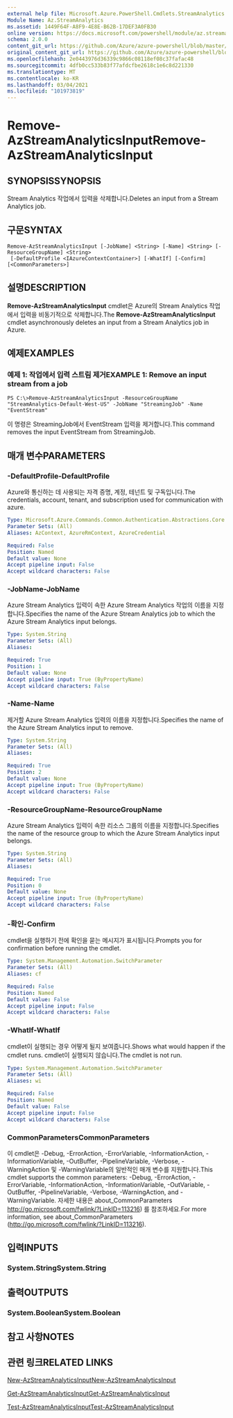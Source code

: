 ```yaml
---
external help file: Microsoft.Azure.PowerShell.Cmdlets.StreamAnalytics.dll-Help.xml
Module Name: Az.StreamAnalytics
ms.assetid: 1449F64F-A8F9-4E8E-B62B-17DEF3A0FB30
online version: https://docs.microsoft.com/powershell/module/az.streamanalytics/remove-azstreamanalyticsinput
schema: 2.0.0
content_git_url: https://github.com/Azure/azure-powershell/blob/master/src/StreamAnalytics/StreamAnalytics/help/Remove-AzStreamAnalyticsInput.md
original_content_git_url: https://github.com/Azure/azure-powershell/blob/master/src/StreamAnalytics/StreamAnalytics/help/Remove-AzStreamAnalyticsInput.md
ms.openlocfilehash: 2e0443976d36339c9866c08118ef08c37fafac48
ms.sourcegitcommit: 4dfb0cc533b83f77afdcfbe2618c1e6c8d221330
ms.translationtype: MT
ms.contentlocale: ko-KR
ms.lasthandoff: 03/04/2021
ms.locfileid: "101973819"
---
```

# <span data-ttu-id="2322d-101">Remove-AzStreamAnalyticsInput</span><span class="sxs-lookup"><span data-stu-id="2322d-101">Remove-AzStreamAnalyticsInput</span></span>

## <span data-ttu-id="2322d-102">SYNOPSIS</span><span class="sxs-lookup"><span data-stu-id="2322d-102">SYNOPSIS</span></span>
<span data-ttu-id="2322d-103">Stream Analytics 작업에서 입력을 삭제합니다.</span><span class="sxs-lookup"><span data-stu-id="2322d-103">Deletes an input from a Stream Analytics job.</span></span>

## <span data-ttu-id="2322d-104">구문</span><span class="sxs-lookup"><span data-stu-id="2322d-104">SYNTAX</span></span>

```
Remove-AzStreamAnalyticsInput [-JobName] <String> [-Name] <String> [-ResourceGroupName] <String>
 [-DefaultProfile <IAzureContextContainer>] [-WhatIf] [-Confirm] [<CommonParameters>]
```

## <span data-ttu-id="2322d-105">설명</span><span class="sxs-lookup"><span data-stu-id="2322d-105">DESCRIPTION</span></span>
<span data-ttu-id="2322d-106">**Remove-AzStreamAnalyticsInput** cmdlet은 Azure의 Stream Analytics 작업에서 입력을 비동기적으로 삭제합니다.</span><span class="sxs-lookup"><span data-stu-id="2322d-106">The **Remove-AzStreamAnalyticsInput** cmdlet asynchronously deletes an input from a Stream Analytics job in Azure.</span></span>

## <span data-ttu-id="2322d-107">예제</span><span class="sxs-lookup"><span data-stu-id="2322d-107">EXAMPLES</span></span>

### <span data-ttu-id="2322d-108">예제 1: 작업에서 입력 스트림 제거</span><span class="sxs-lookup"><span data-stu-id="2322d-108">EXAMPLE 1: Remove an input stream from a job</span></span>
```
PS C:\>Remove-AzStreamAnalyticsInput -ResourceGroupName "StreamAnalytics-Default-West-US" -JobName "StreamingJob" -Name "EventStream"
```

<span data-ttu-id="2322d-109">이 명령은 StreamingJob에서 EventStream 입력을 제거합니다.</span><span class="sxs-lookup"><span data-stu-id="2322d-109">This command removes the input EventStream from StreamingJob.</span></span>

## <span data-ttu-id="2322d-110">매개 변수</span><span class="sxs-lookup"><span data-stu-id="2322d-110">PARAMETERS</span></span>

### <span data-ttu-id="2322d-111">-DefaultProfile</span><span class="sxs-lookup"><span data-stu-id="2322d-111">-DefaultProfile</span></span>
<span data-ttu-id="2322d-112">Azure와 통신하는 데 사용되는 자격 증명, 계정, 테넌트 및 구독입니다.</span><span class="sxs-lookup"><span data-stu-id="2322d-112">The credentials, account, tenant, and subscription used for communication with azure.</span></span>

```yaml
Type: Microsoft.Azure.Commands.Common.Authentication.Abstractions.Core.IAzureContextContainer
Parameter Sets: (All)
Aliases: AzContext, AzureRmContext, AzureCredential

Required: False
Position: Named
Default value: None
Accept pipeline input: False
Accept wildcard characters: False
```

### <span data-ttu-id="2322d-113">-JobName</span><span class="sxs-lookup"><span data-stu-id="2322d-113">-JobName</span></span>
<span data-ttu-id="2322d-114">Azure Stream Analytics 입력이 속한 Azure Stream Analytics 작업의 이름을 지정합니다.</span><span class="sxs-lookup"><span data-stu-id="2322d-114">Specifies the name of the Azure Stream Analytics job to which the Azure Stream Analytics input belongs.</span></span>

```yaml
Type: System.String
Parameter Sets: (All)
Aliases:

Required: True
Position: 1
Default value: None
Accept pipeline input: True (ByPropertyName)
Accept wildcard characters: False
```

### <span data-ttu-id="2322d-115">-Name</span><span class="sxs-lookup"><span data-stu-id="2322d-115">-Name</span></span>
<span data-ttu-id="2322d-116">제거할 Azure Stream Analytics 입력의 이름을 지정합니다.</span><span class="sxs-lookup"><span data-stu-id="2322d-116">Specifies the name of the Azure Stream Analytics input to remove.</span></span>

```yaml
Type: System.String
Parameter Sets: (All)
Aliases:

Required: True
Position: 2
Default value: None
Accept pipeline input: True (ByPropertyName)
Accept wildcard characters: False
```

### <span data-ttu-id="2322d-117">-ResourceGroupName</span><span class="sxs-lookup"><span data-stu-id="2322d-117">-ResourceGroupName</span></span>
<span data-ttu-id="2322d-118">Azure Stream Analytics 입력이 속한 리소스 그룹의 이름을 지정합니다.</span><span class="sxs-lookup"><span data-stu-id="2322d-118">Specifies the name of the resource group to which the Azure Stream Analytics input belongs.</span></span>

```yaml
Type: System.String
Parameter Sets: (All)
Aliases:

Required: True
Position: 0
Default value: None
Accept pipeline input: True (ByPropertyName)
Accept wildcard characters: False
```

### <span data-ttu-id="2322d-119">-확인</span><span class="sxs-lookup"><span data-stu-id="2322d-119">-Confirm</span></span>
<span data-ttu-id="2322d-120">cmdlet을 실행하기 전에 확인을 묻는 메시지가 표시됩니다.</span><span class="sxs-lookup"><span data-stu-id="2322d-120">Prompts you for confirmation before running the cmdlet.</span></span>

```yaml
Type: System.Management.Automation.SwitchParameter
Parameter Sets: (All)
Aliases: cf

Required: False
Position: Named
Default value: False
Accept pipeline input: False
Accept wildcard characters: False
```

### <span data-ttu-id="2322d-121">-WhatIf</span><span class="sxs-lookup"><span data-stu-id="2322d-121">-WhatIf</span></span>
<span data-ttu-id="2322d-122">cmdlet이 실행되는 경우 어떻게 될지 보여줍니다.</span><span class="sxs-lookup"><span data-stu-id="2322d-122">Shows what would happen if the cmdlet runs.</span></span>
<span data-ttu-id="2322d-123">cmdlet이 실행되지 않습니다.</span><span class="sxs-lookup"><span data-stu-id="2322d-123">The cmdlet is not run.</span></span>

```yaml
Type: System.Management.Automation.SwitchParameter
Parameter Sets: (All)
Aliases: wi

Required: False
Position: Named
Default value: False
Accept pipeline input: False
Accept wildcard characters: False
```

### <span data-ttu-id="2322d-124">CommonParameters</span><span class="sxs-lookup"><span data-stu-id="2322d-124">CommonParameters</span></span>
<span data-ttu-id="2322d-125">이 cmdlet은 -Debug, -ErrorAction, -ErrorVariable, -InformationAction, -InformationVariable, -OutBuffer, -PipelineVariable, -Verbose, -WarningAction 및 -WarningVariable의 일반적인 매개 변수를 지원합니다.</span><span class="sxs-lookup"><span data-stu-id="2322d-125">This cmdlet supports the common parameters: -Debug, -ErrorAction, -ErrorVariable, -InformationAction, -InformationVariable, -OutVariable, -OutBuffer, -PipelineVariable, -Verbose, -WarningAction, and -WarningVariable.</span></span> <span data-ttu-id="2322d-126">자세한 내용은 about_CommonParameters http://go.microsoft.com/fwlink/?LinkID=113216) 를 참조하세요.</span><span class="sxs-lookup"><span data-stu-id="2322d-126">For more information, see about_CommonParameters (http://go.microsoft.com/fwlink/?LinkID=113216).</span></span>

## <span data-ttu-id="2322d-127">입력</span><span class="sxs-lookup"><span data-stu-id="2322d-127">INPUTS</span></span>

### <span data-ttu-id="2322d-128">System.String</span><span class="sxs-lookup"><span data-stu-id="2322d-128">System.String</span></span>

## <span data-ttu-id="2322d-129">출력</span><span class="sxs-lookup"><span data-stu-id="2322d-129">OUTPUTS</span></span>

### <span data-ttu-id="2322d-130">System.Boolean</span><span class="sxs-lookup"><span data-stu-id="2322d-130">System.Boolean</span></span>

## <span data-ttu-id="2322d-131">참고 사항</span><span class="sxs-lookup"><span data-stu-id="2322d-131">NOTES</span></span>

## <span data-ttu-id="2322d-132">관련 링크</span><span class="sxs-lookup"><span data-stu-id="2322d-132">RELATED LINKS</span></span>

[<span data-ttu-id="2322d-133">New-AzStreamAnalyticsInput</span><span class="sxs-lookup"><span data-stu-id="2322d-133">New-AzStreamAnalyticsInput</span></span>](./New-AzStreamAnalyticsInput.md)

[<span data-ttu-id="2322d-134">Get-AzStreamAnalyticsInput</span><span class="sxs-lookup"><span data-stu-id="2322d-134">Get-AzStreamAnalyticsInput</span></span>](./Get-AzStreamAnalyticsInput.md)

[<span data-ttu-id="2322d-135">Test-AzStreamAnalyticsInput</span><span class="sxs-lookup"><span data-stu-id="2322d-135">Test-AzStreamAnalyticsInput</span></span>](./Test-AzStreamAnalyticsInput.md)


